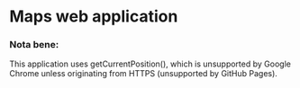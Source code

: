 Maps web application
====================

### Nota bene: 

This application uses getCurrentPosition(), which is unsupported by Google Chrome unless originating from HTTPS (unsupported by GitHub Pages).
